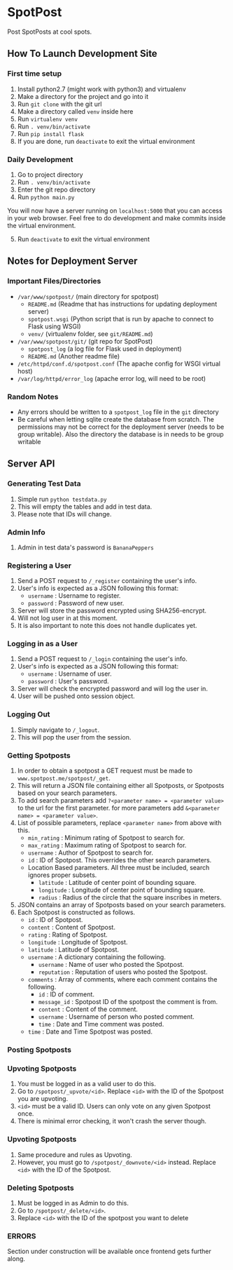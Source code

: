 SpotPost
========

Post SpotPosts at cool spots.

How To Launch Development Site
--------

### First time setup
1. Install python2.7 (might work with python3) and virtualenv
2. Make a directory for the project and go into it
3. Run `git clone` with the git url
4. Make a directory called `venv` inside here
5. Run `virtualenv venv`
6. Run `. venv/bin/activate`
7. Run `pip install flask`
8. If you are done, run `deactivate` to exit the virtual environment

### Daily Development
1. Go to project directory
2. Run `. venv/bin/activate`
3. Enter the git repo directory
4. Run `python main.py`

You will now have a server running on `localhost:5000` that you can access in
your web browser. Feel free to do development and make commits inside the
virtual environment.

5. Run `deactivate` to exit the virtual environment

Notes for Deployment Server
--------

###  Important Files/Directories

* `/var/www/spotpost/` (main directory for spotpost)
  * `README.md` (Readme that has instructions for updating deployment server)
  * `spotpost.wsgi` (Python script that is run by apache to connect to Flask
                     using WSGI)
  * `venv/` (virtualenv folder, see `git/README.md`)
* `/var/www/spotpost/git/` (git repo for SpotPost)
  * `spotpost_log` (a log file for Flask used in deployment)
  * `README.md` (Another readme file)
* `/etc/httpd/conf.d/spotpost.conf` (The apache config for WSGI virtual host)
* `/var/log/httpd/error_log` (apache error log, will need to be root)

### Random Notes

* Any errors should be written to a `spotpost_log` file in the `git` directory
* Be careful when letting sqlite create the database from scratch. The
  permissions may not be correct for the deployment server (needs to be group
  writable). Also the directory the database is in needs to be group writable

Server API
--------

### Generating Test Data
1. Simple run `python testdata.py`
2. This will empty the tables and add in test data.
3. Please note that IDs will change.

### Admin Info
1. Admin in test data's password is `BananaPeppers`

### Registering a User
1. Send a POST request to `/_register` containing the user's info.
2. User's info is expected as a JSON following this format:
	* `username` : Username to register.
	* `password` : Password of new user.
3. Server will store the password encrypted using SHA256-encrypt.
4. Will not log user in at this moment.
5. It is also important to note this does not handle duplicates yet.

### Logging in as a User
1. Send a POST request to `/_login` containing the user's info.
2. User's info is expected as a JSON following this format:
	* `username` : Username of user.
	* `password` : User's password.
3. Server will check the encrypted password and will log the user in.
4. User will be pushed onto session object.

### Logging Out
1. Simply navigate to `/_logout`.
2. This will pop the user from the session.

### Getting Spotposts

1. In order to obtain a spotpost a GET request must be made to `www.spotpost.me/spotpost/_get`.
2. This will return a JSON file containing either all Spotposts, or Spotposts based on your search parameters.
3. To add search parameters add `?<parameter name> = <parameter value>` to the url for the first parameter.
  for more parameters add `&<parameter name> = <parameter value>`.
4. List of possible parameters, replace `<parameter name>` from above with this.
	* `min_rating` : Minimum rating of Spotpost to search for.
	* `max_rating` : Maximum rating of Spotpost to search for.
	* `username`   : Author of Spotpost to search for.
	* `id`  	   : ID of Spotpost. This overrides the other search parameters.
	* Location Based parameters. All three must be included, search ignores proper subsets.
		* `latitude`  : Latitude of center point of bounding square.
		* `longitude` : Longitude of center point of bounding square. 
		* `radius`    : Radius of the circle that the square inscribes in meters.
5. JSON contains an array of Spotposts based on your search parameters.
6. Each Spotpost is constructed as follows.
	* `id` 		  	: ID of Spotpost.
	* `content`  	: Content of Spotpost.
	* `rating`   	: Rating of Spotpost.
	* `longitude`	: Longitude of Spotpost.
	* `latitude`  	: Latitude of Spotpost.
	* `username`  	: A dictionary containing the following.
		* `username`   : Name of user who posted the Spotpost.
		* `reputation` : Reputation of users who posted the Spotpost.
	* `comments`  	: Array of comments, where each comment contains the following.
		* `id`		   : ID of comment.
		* `message_id` : Spotpost ID of the spotpost the comment is from.
		* `content`    : Content of the comment.
		* `username`   : Username of person who posted comment.
		* `time`       : Date and Time comment was posted.
	* `time`		: Date and Time Spotpost was posted. 

### Posting Spotposts


### Upvoting Spotposts
1. You must be logged in as a valid user to do this.
2. Go to `/spotpost/_upvote/<id>`. Replace `<id>` with the ID of the Spotpost you are upvoting.
3. `<id>` must be a valid ID. Users can only vote on any given Spotpost once.
4. There is minimal error checking, it won't crash the server though.

### Upvoting Spotposts
1. Same procedure and rules as Upvoting.
2. However, you must go to `/spotpost/_downvote/<id>` instead. Replace `<id>` with the ID of the Spotpost.

### Deleting Spotposts
1. Must be logged in as Admin to do this.
2. Go to `/spotpost/_delete/<id>`.
3. Replace `<id>` with the ID of the spotpost you want to delete

### ERRORS
Section under construction will be available once frontend gets further along.